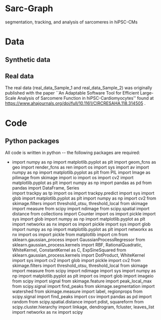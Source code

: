 # Sarc-Graph
segmentation, tracking, and analysis of sarcomeres in hiPSC-CMs

# Data

## Synthetic data

## Real data

The real data (real_data_Sample_1 and real_data_Sample_2) was originally published with the paper ``An Adaptable Software Tool for Efficient Large-Scale Analysis of Sarcomere Function in hiPSC-Cardiomyocytes'' found at https://www.ahajournals.org/doi/full/10.1161/CIRCRESAHA.118.314505 . 

# Code



## Python packages
All code is written in python -- the following packages are required:
* import numpy as np
import matplotlib.pyplot as plt
import geom_fcns as geo
import render_fcns as ren
import os 
import sys
import av
import numpy as np
import matplotlib.pyplot as plt
from PIL import Image as pilimage
from skimage import io
import os 
import cv2
import matplotlib.pyplot as plt
import numpy as np
import pandas as pd
from pandas import DataFrame, Series  
import trackpy as tp
import os
import trackpy.predict
import sys
import glob
import matplotlib.pyplot as plt
import numpy as np
import cv2
from skimage.filters import threshold_otsu, threshold_local
from skimage import measure
from scipy import ndimage
from scipy.spatial import distance
from collections import Counter
import os 
import pickle
import sys
import glob
import numpy as np
import matplotlib.pyplot as plt
import networkx as nx
import os 
import pickle
import sys
import glob
import numpy as np
import matplotlib.pyplot as plt
import networkx as nx
import os 
import pickle
from matplotlib import cm
from sklearn.gaussian_process import GaussianProcessRegressor
from sklearn.gaussian_process.kernels import RBF, RationalQuadratic, WhiteKernel, ConstantKernel as C, ExpSineSquared
from sklearn.gaussian_process.kernels import DotProduct, WhiteKernel
import sys
import cv2
import glob
import pickle
import cv2
from skimage.filters import threshold_otsu, threshold_local
from skimage import measure
from scipy import ndimage
import sys
import numpy as np
import matplotlib.pyplot as plt
import os
import glob
import imageio
from scipy import signal
from skimage.feature import peak_local_max
from scipy.signal import find_peaks
from skimage.segmentation import watershed
from skimage.measure import label, regionprops
from scipy.signal import find_peaks
import csv
import pandas as pd
import random 
from scipy.spatial.distance import pdist, squareform
from scipy.cluster.hierarchy import linkage, dendrogram, fcluster, leaves_list
import networkx as nx
import scipy

